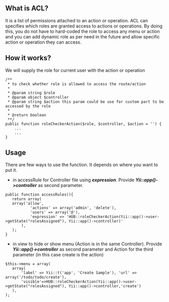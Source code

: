 ## What is ACL?
It is a list of permissions attached to an action or operation. ACL can specifies which roles are granted access to actions or operations. By doing this, you do not have to hard-coded the role to access any menu or action and you can add dynamic role as per need in the future and allow specific action or operation they can access.

## How it works?
We will supply the role for current user with the action or operation

```
/**
 * to check whether role is allowed to access the route/action
 *
 * @param string $role
 * @param object $controller
 * @param string $action this param could be use for custom part to be accessed by the role
 *
 * @return boolean
 **/
public function roleCheckerAction($role, $controller, $action = '') {
	...
	...
}
```

## Usage
There are few ways to use the function. It depends on where you want to put it.

 * in accessRule for Controller file using _**expression**_. Provide _**Yii::app()->controller**_ as second parameter.
 ```
 public function accessRules(){
	return array(
 	array('allow',
			'actions' => array('admin', 'delete'),
			'users' => array('@'),
			'expression' => 'HUB::roleCheckerAction(Yii::app()->user->getState("rolesAssigned"), Yii::app()->controller)'
		),
	);
 }
 ```

 * in view to hide or show menu (Action is in the same Controller). Provide _**Yii::app()->controller**_ as second parameter and Action for the third parameter (in this case create is the action)
 ```
 $this->menu = array(
	array(
		'label' => Yii::t('app', 'Create Sample'), 'url' => array('/todo/todo/create'),
		'visible'=>HUB::roleCheckerAction(Yii::app()->user->getState("rolesAssigned"), Yii::app()->controller,'create')
	),
);
 ```
